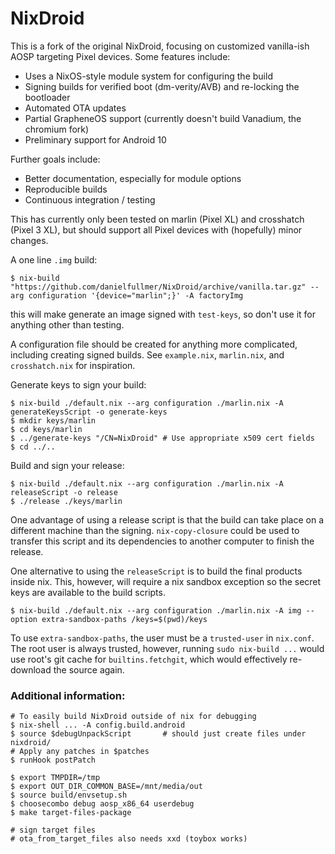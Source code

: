 # NixDroid

This is a fork of the original NixDroid, focusing on customized vanilla-ish AOSP targeting Pixel devices.
Some features include:
 - Uses a NixOS-style module system for configuring the build
 - Signing builds for verified boot (dm-verity/AVB) and re-locking the bootloader
 - Automated OTA updates
 - Partial GrapheneOS support (currently doesn't build Vanadium, the chromium fork)
 - Preliminary support for Android 10

Further goals include:
 - Better documentation, especially for module options
 - Reproducible builds
 - Continuous integration / testing

This has currently only been tested on marlin (Pixel XL) and crosshatch (Pixel 3 XL), but should support all Pixel devices with (hopefully) minor changes.

A one line `.img` build:
```console
$ nix-build "https://github.com/danielfullmer/NixDroid/archive/vanilla.tar.gz" --arg configuration '{device="marlin";}' -A factoryImg
```
this will make generate an image signed with `test-keys`, so don't use it for anything other than testing.

A configuration file should be created for anything more complicated, including creating signed builds.
See `example.nix`, `marlin.nix`, and `crosshatch.nix` for inspiration.

Generate keys to sign your build:

```console
$ nix-build ./default.nix --arg configuration ./marlin.nix -A generateKeysScript -o generate-keys
$ mkdir keys/marlin
$ cd keys/marlin
$ ../generate-keys "/CN=NixDroid" # Use appropriate x509 cert fields
$ cd ../..
```

Build and sign your release:

```console
$ nix-build ./default.nix --arg configuration ./marlin.nix -A releaseScript -o release
$ ./release ./keys/marlin
```

One advantage of using a release script is that the build can take place on a different machine than the signing.
`nix-copy-closure` could be used to transfer this script and its dependencies to another computer to finish the release.

One alternative to using the `releaseScript` is to build the final products inside nix.
This, however, will require a nix sandbox exception so the secret keys are available to the build scripts.

```console
$ nix-build ./default.nix --arg configuration ./marlin.nix -A img --option extra-sandbox-paths /keys=$(pwd)/keys
```
To use `extra-sandbox-paths`, the user must be a `trusted-user` in `nix.conf`.
The root user is always trusted, however, running `sudo nix-build ...` would use root's git cache for `builtins.fetchgit`, which would effectively re-download the source again.

### Additional information:

```console
# To easily build NixDroid outside of nix for debugging
$ nix-shell ... -A config.build.android
$ source $debugUnpackScript       # should just create files under nixdroid/
# Apply any patches in $patches
$ runHook postPatch

$ export TMPDIR=/tmp
$ export OUT_DIR_COMMON_BASE=/mnt/media/out
$ source build/envsetup.sh
$ choosecombo debug aosp_x86_64 userdebug
$ make target-files-package

# sign target files
# ota_from_target_files also needs xxd (toybox works)
```

